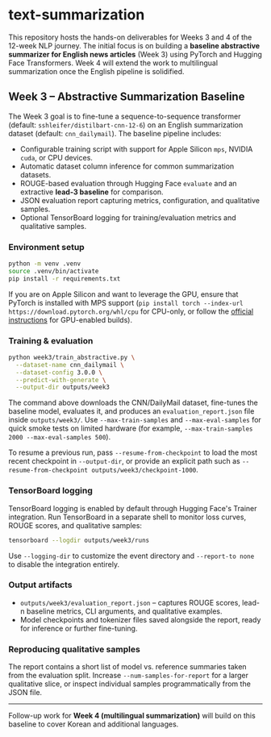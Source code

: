 # text-summarization

This repository hosts the hands-on deliverables for Weeks 3 and 4 of the 12-week NLP journey.  The initial focus is on building a **baseline abstractive summarizer for English news articles** (Week 3) using PyTorch and Hugging Face Transformers.  Week 4 will extend the work to multilingual summarization once the English pipeline is solidified.

## Week 3 – Abstractive Summarization Baseline

The Week 3 goal is to fine-tune a sequence-to-sequence transformer (default: `sshleifer/distilbart-cnn-12-6`) on an English summarization dataset (default: `cnn_dailymail`).  The baseline pipeline includes:

- Configurable training script with support for Apple Silicon `mps`, NVIDIA `cuda`, or CPU devices.
- Automatic dataset column inference for common summarization datasets.
- ROUGE-based evaluation through Hugging Face `evaluate` and an extractive **lead-3 baseline** for comparison.
- JSON evaluation report capturing metrics, configuration, and qualitative samples.
- Optional TensorBoard logging for training/evaluation metrics and qualitative samples.

### Environment setup

```bash
python -m venv .venv
source .venv/bin/activate
pip install -r requirements.txt
```

If you are on Apple Silicon and want to leverage the GPU, ensure that PyTorch is installed with MPS support (`pip install torch --index-url https://download.pytorch.org/whl/cpu` for CPU-only, or follow the [official instructions](https://pytorch.org/get-started/locally/) for GPU-enabled builds).

### Training & evaluation

```bash
python week3/train_abstractive.py \
  --dataset-name cnn_dailymail \
  --dataset-config 3.0.0 \
  --predict-with-generate \
  --output-dir outputs/week3
```

The command above downloads the CNN/DailyMail dataset, fine-tunes the baseline model, evaluates it, and produces an `evaluation_report.json` file inside `outputs/week3/`.  Use `--max-train-samples` and `--max-eval-samples` for quick smoke tests on limited hardware (for example, `--max-train-samples 2000 --max-eval-samples 500`).

To resume a previous run, pass `--resume-from-checkpoint` to load the most recent checkpoint in `--output-dir`, or provide an explicit path such as `--resume-from-checkpoint outputs/week3/checkpoint-1000`.

### TensorBoard logging

TensorBoard logging is enabled by default through Hugging Face's Trainer integration. Run TensorBoard in a separate shell to monitor loss curves, ROUGE scores, and qualitative samples:

```bash
tensorboard --logdir outputs/week3/runs
```

Use `--logging-dir` to customize the event directory and `--report-to none` to disable the integration entirely.

### Output artifacts

- `outputs/week3/evaluation_report.json` – captures ROUGE scores, lead-n baseline metrics, CLI arguments, and qualitative examples.
- Model checkpoints and tokenizer files saved alongside the report, ready for inference or further fine-tuning.

### Reproducing qualitative samples

The report contains a short list of model vs. reference summaries taken from the evaluation split.  Increase `--num-samples-for-report` for a larger qualitative slice, or inspect individual samples programmatically from the JSON file.

---

Follow-up work for **Week 4 (multilingual summarization)** will build on this baseline to cover Korean and additional languages.
